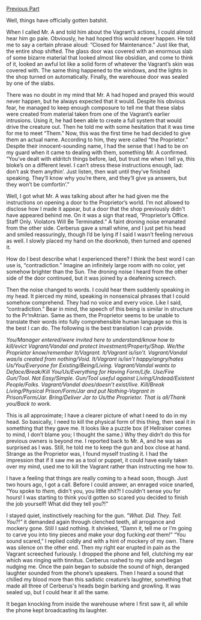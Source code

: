 [Previous Part](https://www.reddit.com/r/nosleep/comments/12wg5km/i_run_a_shop_that_buys_and_sells_bizarre/?utm_source=share&utm_medium=ios_app&utm_name=ioscss&utm_content=2&utm_term=1)

Well, things have officially gotten batshit. 

When I called Mr. A and told him about the Vagrant’s actions, I could almost hear him go pale. Obviously, he had hoped this would never happen. He told me to say a certain phrase aloud: “Closed for Maintenance.” Just like that, the entire shop shifted. The glass door was covered with an enormous slab of some bizarre material that looked almost like obsidian, and come to think of it, looked an awful lot like a solid form of whatever the Vagrant’s skin was covered with. The same thing happened to the windows, and the lights in the shop turned on automatically. Finally, the warehouse door was sealed by one of the slabs.

There was no doubt in my mind that Mr. A had hoped and prayed this would never happen, but he always expected that it would. Despite his obvious fear, he managed to keep enough composure to tell me that these slabs were created from material taken from one of the Vagrant’s earlier intrusions. Using it, he had been able to create a full system that would drive the creature out. Then he told me with some hesitation that it was time for me to meet “Them.” Now, this was the first time he had decided to give them an actual name. According to him, they were called “the Proprietor.” Despite their innocent-sounding name, I had the sense that I had to be on my guard when it came to dealing with them, something Mr. A confirmed. “You’ve dealt with eldritch things before, lad, but trust me when I tell ya, this bloke’s on a different level. I can’t stress these instructions enough, lad: don’t ask them anythin’. Just listen, then wait until they’ve finished speaking. They’ll know why you’re there, and they’ll give ya answers, but they won’t be comfortin’.” 

Well, I got what Mr. A was talking about after he had given me the instructions on opening a door to the Proprietor’s world. I’m not allowed to disclose how I made it appear, but a door that the shop previously didn't have appeared behind me. On it was a sign that read, “Proprietor’s Office. Staff Only. Violators Will Be Terminated.” A faint droning noise emanated from the other side. Cerberus gave a small whine, and I just pet his head and smiled reassuringly, though I’d be lying if I said I wasn’t feeling nervous as well. I slowly placed my hand on the doorknob, then turned and opened it. 

How do I best describe what I experienced there? I think the best word I can use is, “contradiction.” Imagine an infinitely large room with no color, yet somehow brighter than the Sun. The droning noise I heard from the other side of the door continued, but it was joined by a deafening screech. 

Then the noise changed to words. I could hear them suddenly speaking in my head. It pierced my mind, speaking in nonsensical phrases that I could somehow comprehend. They had no voice and every voice. Like I said, “contradiction.” Bear in mind, the speech of this being is similar in structure to the Pr’mAtrian. Same as them, the Proprietor seems to be unable to translate their words into fully comprehensible human language so this is the best I can do. The following is the best translation I can provide. 

*You/Manager entered/were invited here to understand/know how to kill/evict Vagrant/Vandal and protect Investment/Property/Shop. We/the Proprietor know/remember It/Vagrant. It/Vagrant is/isn’t. Vagrant/Vandal was/is created from nothing/Void. It/Vagrant is/isn’t happy/angry/hates Us/You/Everyone for Existing/Being/Living. Vagrant/Vandal wants to Deface/Break/Kill You/Us/Everything for Having Form/Life. Use/Fire Gun/Tool. Not Easy/Simple. Gun/Tool useful against Living/Undead/Existent People/Folks. Vagrant/Vandal does/doesn’t exist/live. Kill/Break Living/Physical Prison/Form/Jar and put Nothing-Vagrant in Prison/Form/Jar. Bring/Deliver Jar to Us/the Proprietor. That is all/Thank you/Back to work.* 

This is all approximate; I have a clearer picture of what I need to do in my head. So basically, I need to kill the physical form of this thing, then seal it in something that they gave me. It looks like a puzzle box (if Hellraiser comes to mind, I don’t blame you; I thought the same.) Why they didn’t do this for previous owners is beyond me. I reported back to Mr. A, and he was as surprised as I was. Still, he told me to keep the gun and box close at hand. Strange as the Proprietor was, I found myself trusting it. I had the impression that if it saw me as a tool or puppet, it could have easily taken over my mind, used me to kill the Vagrant rather than instructing me how to. 

I have a feeling that things are really coming to a head soon, though. Just two hours ago, I got a call. Before I could answer, an enraged voice snarled, “You spoke to *them,* didn't you, you little shit?! I couldn't sense you for hours! I was starting to think you’d gotten so scared you decided to finish the job yourself! What did they tell you?!” 

I stayed quiet, instinctively reaching for the gun. *”What. Did. They. Tell. You?!”* it demanded again through clenched teeth, all arrogance and mockery gone. Still I said nothing. It shrieked, “Damn it, tell me or I’m going to carve you into tiny pieces and make your dog fucking *eat* them!” “You sound scared,” I replied coldly and with a hint of mockery of my own. There was silence on the other end. Then my right ear erupted in pain as the Vagrant screeched furiously. I dropped the phone and fell, clutching my ear which was ringing with tinnitus. Cerberus rushed to my side and began nudging me. Once the pain began to subside the sound of high, deranged laughter sounded from the phone’s speakers. Then I heard a sound that chilled my blood more than this sadistic creature’s laughter, something that made all three of Cerberus's heads begin barking and growling. It was sealed up, but I could hear it all the same.

It began knocking from inside the warehouse where I first saw it, all while the phone kept broadcasting its laughter.